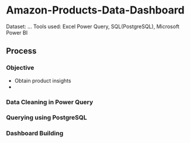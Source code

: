 # Amazon-Products-Data-Dashboard
Dataset: ...
Tools used: Excel Power Query, SQL(PostgreSQL), Microsoft Power BI 

## Process

### Objective 
- Obtain product insights
- 

### Data Cleaning in Power Query

### Querying using PostgreSQL

### Dashboard Building 
